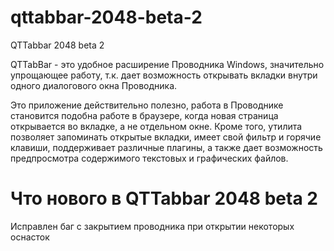 # qttabbar-2048-beta-2
QTTabbar 2048 beta 2


QTTabBar - это удобное расширение Проводника Windows, значительно упрощающее работу, т.к. дает возможность открывать вкладки внутри одного диалогового окна Проводника.

Это приложение действительно полезно, работа в Проводнике становится подобна работе в браузере, когда новая страница открывается во вкладке, а не отдельном окне. Кроме того, утилита позволяет запоминать открытые вкладки, имеет свой фильтр и горячие клавиши, поддерживает различные плагины, а также дает возможность предпросмотра содержимого текстовых и графических файлов.


# Что нового в QTTabbar 2048 beta 2 

Исправлен баг с закрытием проводника при открытии некоторых оснасток


